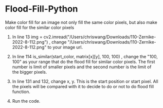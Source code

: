 # Flood-Fill-Python
Make color fill for an image not only fill the same color pixels, but also make color fill for the similar color pixels


1. In line 13  img = cv2.imread("/Users/chriswang/Downloads/110-Zernike-2022-8-112.png") , change "/Users/chriswang/Downloads/110-Zernike-2022-8-112.png" to your image url.

2. In line 114  is_similar(start_color, matrix[x][y], 100, 100) , change the "100, 100" as your range that do the flood fill for similar color pixels. The first number is limit of smaller pixels and the second number is the limit of the bigger pixels.

3. In line 131 and 132, change x, y. This is the start position or start pixel. All the pixels will be compared with it to decide to do or not to do flood fill function.

4. Run the code.


